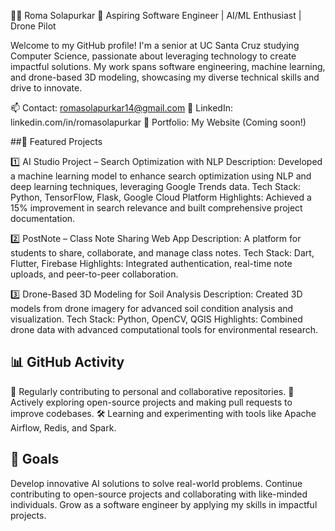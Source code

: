 👩‍💻 Roma Solapurkar
🚀 Aspiring Software Engineer | AI/ML Enthusiast | Drone Pilot

Welcome to my GitHub profile! I'm a senior at UC Santa Cruz studying Computer Science, passionate about leveraging technology to create impactful solutions. My work spans software engineering, machine learning, and drone-based 3D modeling, showcasing my diverse technical skills and drive to innovate.

📫 Contact: romasolapurkar14@gmail.com
🔗 LinkedIn: linkedin.com/in/romasolapurkar
📝 Portfolio: My Website (Coming soon!)

##🌟 Featured Projects

1️⃣ AI Studio Project – Search Optimization with NLP
Description: Developed a machine learning model to enhance search optimization using NLP and deep learning techniques, leveraging Google Trends data.
Tech Stack: Python, TensorFlow, Flask, Google Cloud Platform
Highlights: Achieved a 15% improvement in search relevance and built comprehensive project documentation.

2️⃣ PostNote – Class Note Sharing Web App
Description: A platform for students to share, collaborate, and manage class notes.
Tech Stack: Dart, Flutter, Firebase
Highlights: Integrated authentication, real-time note uploads, and peer-to-peer collaboration.

3️⃣ Drone-Based 3D Modeling for Soil Analysis
Description: Created 3D models from drone imagery for advanced soil condition analysis and visualization.
Tech Stack: Python, OpenCV, QGIS
Highlights: Combined drone data with advanced computational tools for environmental research.

## 📊 GitHub Activity
🔧 Regularly contributing to personal and collaborative repositories.
🌱 Actively exploring open-source projects and making pull requests to improve codebases.
🛠️ Learning and experimenting with tools like Apache Airflow, Redis, and Spark.

## 🎯 Goals
Develop innovative AI solutions to solve real-world problems.
Continue contributing to open-source projects and collaborating with like-minded individuals.
Grow as a software engineer by applying my skills in impactful projects.


